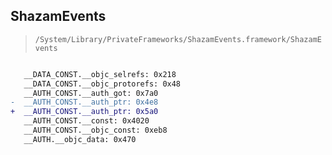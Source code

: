 ## ShazamEvents

> `/System/Library/PrivateFrameworks/ShazamEvents.framework/ShazamEvents`

```diff

   __DATA_CONST.__objc_selrefs: 0x218
   __DATA_CONST.__objc_protorefs: 0x48
   __AUTH_CONST.__auth_got: 0x7a0
-  __AUTH_CONST.__auth_ptr: 0x4e8
+  __AUTH_CONST.__auth_ptr: 0x5a0
   __AUTH_CONST.__const: 0x4020
   __AUTH_CONST.__objc_const: 0xeb8
   __AUTH.__objc_data: 0x470

```
